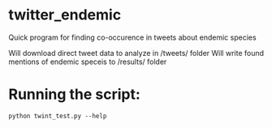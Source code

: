 # twitter_endemic
 Quick program for finding co-occurence in tweets about endemic species
 
 Will download direct tweet data to analyze in /tweets/ folder
 Will write found mentions of endemic speceis to /results/ folder

# Running the script:
 ``python twint_test.py --help``
